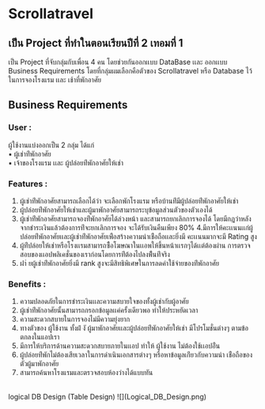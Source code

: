 # Scrollatravel
## เป็น Project ที่ทำในตอนเรียนปีที่ 2 เทอมที่ 1 
เป็น Project ที่จับกลุ่มกับเพื่อน 4 คน โดยช่วยกันออกเเบบ DataBase เเละ ออกเเบบ Business Requirements 
โดยที่กลุ่มผมเลือกคือตัวของ Scrollatravel หรือ Database ไว้ในการจองโรงแรม เเละ เช้าที่พักอาศัย
<br>
## Business Requirements
### User :
ผู้ใช้งานแบ่งออกเป็น 2 กลุ่ม ได้แก่ <br>
▪ ผู้เช่าท่ีพักอาศัย <br>
▪ เจ้าของโรงแรม เเละ ผู้ปล่อยท่ีพักอาศัยให้เช่า <br>
### Features :
1. ผู้เช่าท่ีพักอาศัยสามารถเลือกได้ว่า จะเลือกพักโรงแรม หรือบ้านท่ีมีผู้ปล่อยท่ีพักอาศัยให้เช่า
2. ผู้ปล่อยท่ีพักอาศัยให้เช่าและผู้มาพักอาศัยสามารถระบุข้อมูลส่วนตัวของตัวเองได้
3. ผู้เช่าท่ีพักอาศัยสามารถจองท่ีพักอาศัยได้ล่วงหน้า และสามารถยกเลิกการจองได้
โดยมีกฎว่าหลังจากชำระเงินแล้วต้องการท่ีจะยกเลิกการจอง จะได้รับเงินคืนเพียง 80%
4.มีการให้คะเเนนเเก่ผู้ปล่อยท่ีพักอาศัยเเละผู้เช่าท่ีพักอาศัยเพ่ือสร้างความน่าเช่ือถือเเละยิ่งมี
คะเเนนมากจะมี Rating สูง
5. ผู้ท่ีปล่อยให้เช่าหรือโรงเเรมสามารถซ้ือโฆษณาในเเอพให้ขึ้นหน้าเเรกๆได้เเต่ต้องผ่าน
การตรวจสอบของเเอปพลิเคชั่นของเราก่อนโดยการท่ีต้องไปลงพ้ืนท่ีจริง
6. ฝา่ ยผู้เช่าท่ีพักอาศัยยิ่งมี rank สูงจะมีสิทธิพิเศษในการลดค่าใช้จ่ายของท่ีพักอาศัย
### Benefits :
1. ความปลอดภัยในการชำระเงินเเละความสบายใจของทั้งผู้เช่ากับผู้อาศัย
2. ผู้เช่าท่ีพักอาศัยนั้นสามารถกรอกข้อมูลเเค่ครั้งเดียวพอ ทำให้ประหยัดเวลา
3. ความสะดวกสบายในการจองไม่มีความยุ่งยาก
4. ทางตัวของ ผู้ใช้งาน ทั้งฝ่ งั ผู้มาพักอาศัยเเละผู้ปล่อยท่ีพักอาศัยให้เช่า
มีโปรโมชั่นต่างๆ ตามข้อตกลงในแอปเรา
5. มีการให้บริการด้านความสะดวกสบายภายในเเอป ทำให้ ผู้ใช้งาน ไม่ต้องใช้เเอปอ่ืน
6. ผู้ปล่อยท่ีพักไม่ต้องเสียเวลาในการดำเนินเอกสารต่างๆ หรือหาข้อมูลเก่ียวกับความน่า
เช่ือถือของตัวผู้มาพักอาศัย
7. สามารถค้นหาโรงแรมและตรวจสอบห้องว่างได้แบบทัน
<br>
logical DB Design (Table Design)
![](Logical_DB_Design.png)
